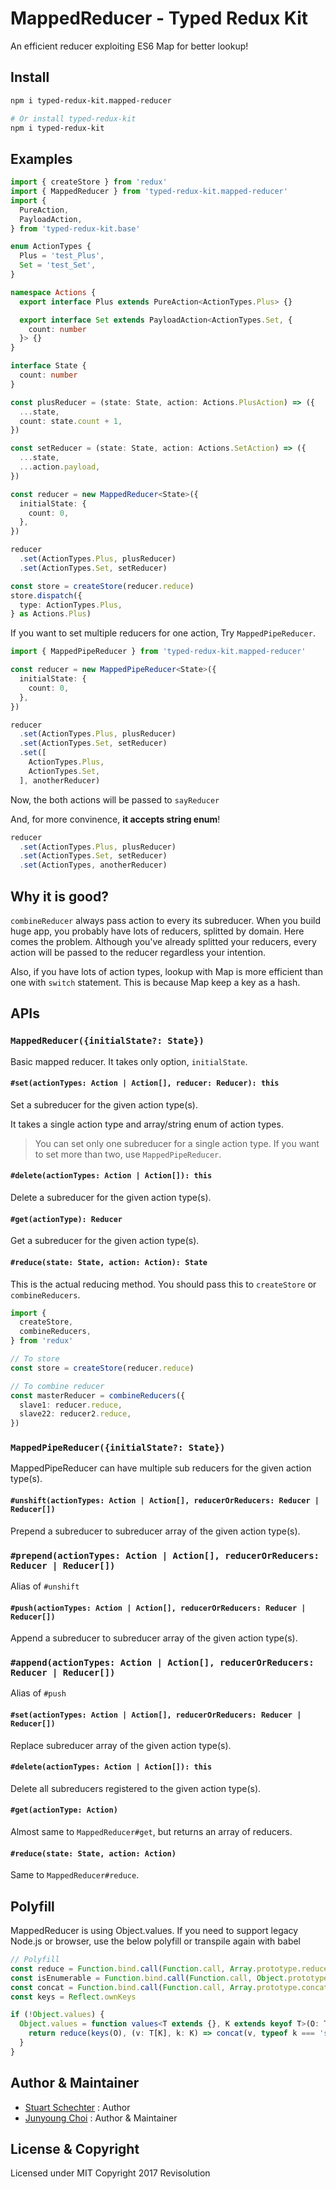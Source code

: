 # MappedReducer - Typed Redux Kit

An efficient reducer exploiting ES6 Map for better lookup!

## Install

```sh
npm i typed-redux-kit.mapped-reducer

# Or install typed-redux-kit
npm i typed-redux-kit
```

## Examples

```ts
import { createStore } from 'redux'
import { MappedReducer } from 'typed-redux-kit.mapped-reducer'
import {
  PureAction,
  PayloadAction,
} from 'typed-redux-kit.base'

enum ActionTypes {
  Plus = 'test_Plus',
  Set = 'test_Set',
}

namespace Actions {
  export interface Plus extends PureAction<ActionTypes.Plus> {}

  export interface Set extends PayloadAction<ActionTypes.Set, {
    count: number
  }> {}
}

interface State {
  count: number
}

const plusReducer = (state: State, action: Actions.PlusAction) => ({
  ...state,
  count: state.count + 1,
})

const setReducer = (state: State, action: Actions.SetAction) => ({
  ...state,
  ...action.payload,
})

const reducer = new MappedReducer<State>({
  initialState: {
    count: 0,
  },
})

reducer
  .set(ActionTypes.Plus, plusReducer)
  .set(ActionTypes.Set, setReducer)

const store = createStore(reducer.reduce)
store.dispatch({
  type: ActionTypes.Plus,
} as Actions.Plus)
```

If you want to set multiple reducers for one action, Try `MappedPipeReducer`.

```ts
import { MappedPipeReducer } from 'typed-redux-kit.mapped-reducer'

const reducer = new MappedPipeReducer<State>({
  initialState: {
    count: 0,
  },
})

reducer
  .set(ActionTypes.Plus, plusReducer)
  .set(ActionTypes.Set, setReducer)
  .set([
    ActionTypes.Plus,
    ActionTypes.Set,
  ], anotherReducer)
```

Now, the both actions will be passed to `sayReducer`

And, for more convinence, **it accepts string enum**!

```ts
reducer
  .set(ActionTypes.Plus, plusReducer)
  .set(ActionTypes.Set, setReducer)
  .set(ActionTypes, anotherReducer)
```

## Why it is good?

`combineReducer` always pass action to every its subreducer. When you build huge app, you probably have lots of reducers, splitted by domain. Here comes the problem. Although you've already splitted your reducers, every action will be passed to the reducer regardless your intention.

Also, if you have lots of action types, lookup with Map is more efficient than one with `switch` statement. This is because Map keep a key as a hash.

## APIs

### `MappedReducer({initialState?: State})`

Basic mapped reducer. It takes only option, `initialState`.

#### `#set(actionTypes: Action | Action[], reducer: Reducer): this`

Set a subreducer for the given action type(s).

It takes a single action type and array/string enum of action types.

> You can set only one subreducer for a single action type. If you want to set more than two, use `MappedPipeReducer`.

#### `#delete(actionTypes: Action | Action[]): this`

Delete a subreducer for the given action type(s).

#### `#get(actionType): Reducer`

Get a subreducer for the given action type(s).

#### `#reduce(state: State, action: Action): State`

This is the actual reducing method. You should pass this to `createStore` or `combineReducers`.

```ts
import {
  createStore,
  combineReducers,
} from 'redux'

// To store
const store = createStore(reducer.reduce)

// To combine reducer
const masterReducer = combineReducers({
  slave1: reducer.reduce,
  slave22: reducer2.reduce,
})
```

### `MappedPipeReducer({initialState?: State})`

MappedPipeReducer can have multiple sub reducers for the given action type(s).

#### `#unshift(actionTypes: Action | Action[], reducerOrReducers: Reducer | Reducer[])`

Prepend a subreducer to subreducer array of the given action type(s).

### `#prepend(actionTypes: Action | Action[], reducerOrReducers: Reducer | Reducer[])`

Alias of `#unshift`

#### `#push(actionTypes: Action | Action[], reducerOrReducers: Reducer | Reducer[])`

Append a subreducer to subreducer array of the given action type(s).

### `#append(actionTypes: Action | Action[], reducerOrReducers: Reducer | Reducer[])`

Alias of `#push`

#### `#set(actionTypes: Action | Action[], reducerOrReducers: Reducer | Reducer[])`

Replace subreducer array of the given action type(s).

#### `#delete(actionTypes: Action | Action[]): this`

Delete all subreducers registered to the given action type(s).

#### `#get(actionType: Action)`

Almost same to `MappedReducer#get`, but returns an array of reducers.

#### `#reduce(state: State, action: Action)`

Same to `MappedReducer#reduce`.

## Polyfill

MappedReducer is using Object.values. If you need to support legacy Node.js or browser, use the below polyfill or transpile again with babel

```ts
// Polyfill
const reduce = Function.bind.call(Function.call, Array.prototype.reduce)
const isEnumerable = Function.bind.call(Function.call, Object.prototype.propertyIsEnumerable)
const concat = Function.bind.call(Function.call, Array.prototype.concat)
const keys = Reflect.ownKeys

if (!Object.values) {
  Object.values = function values<T extends {}, K extends keyof T>(O: T) {
    return reduce(keys(O), (v: T[K], k: K) => concat(v, typeof k === 'string' && isEnumerable(O, k) ? [O[k]] : []), [])
  }
}
```

## Author & Maintainer

- [Stuart Schechter](https://github.com/UppaJung) : Author
- [Junyoung Choi](https://github.com/rokt33r) : Author & Maintainer

## License & Copyright

Licensed under MIT
Copyright 2017 Revisolution
